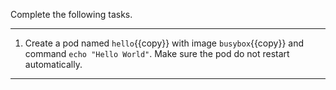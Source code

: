 Complete the following tasks.

---

1. Create a pod named `hello`{{copy}} with image `busybox`{{copy}} and command `echo "Hello World"`. Make sure the pod do not restart automatically.

---
